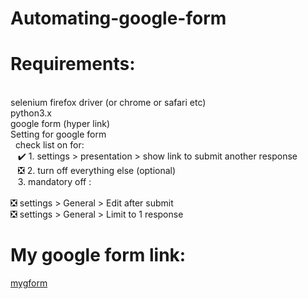 # Automating-google-form

# Requirements: 
  </br>
  selenium firefox driver (or chrome or safari etc) </br>
  python3.x </br>
  google form (hyper link) </br>
  Setting for google form </br>
  &nbsp check list on for: </br>
     &nbsp;&nbsp; ✔️ 1. settings > presentation > show link to submit another response </br>
     &nbsp;&nbsp; ❎ 2. turn off everything else (optional) </br>
     &nbsp;&nbsp;  3. mandatory off : </br></br>
       ❎ settings > General > Edit after submit </br>
       ❎ settings > General > Limit to 1 response </br>
       
  # My google form link: <br>
  [mygform](https://forms.gle/iyMMX6vGh1yMtBFw8)

      
